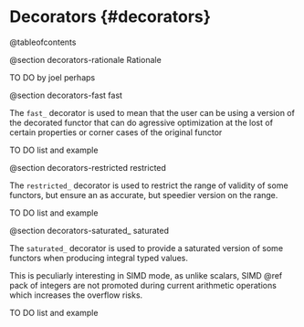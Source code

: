Decorators {#decorators}
==========

@tableofcontents

@section decorators-rationale Rationale

TO DO by joel perhaps

@section decorators-fast fast

The `fast_` decorator is used to mean that the user can be  using a version of the decorated functor
that can do agressive optimization at the lost of certain properties or corner cases of the original
functor

TO DO list and example

@section decorators-restricted restricted

The `restricted_` decorator is used to restrict the range of validity of some functors, but ensure an
as accurate, but speedier version on the range.

TO DO list and example

@section decorators-saturated_ saturated

The `saturated_` decorator is used to provide a saturated version of some functors when producing integral typed values.


This is peculiarly interesting in SIMD mode, as unlike scalars, SIMD @ref pack of integers are not promoted
during current arithmetic operations which increases the overflow risks.

TO DO list and example

